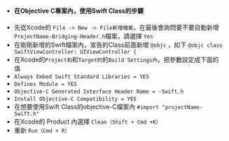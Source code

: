 * #### 在Objective C專案內，使用Swift Class的步驟
* 先從Xcode的 `File -> New -> File新增檔案`，在最後會詢問要不要自動新增`ProjectName-Bridging-Header.h`檔案，請選擇 `Yes`
* 在剛剛新增的Swift檔案內，宣告的Class前面新增 `@objc` ，如下
  `@objc class SwiftViewController: UIViewController {`
* 在Xcode的`Project和`和`Target的`的`Build Settings內`，把參數設定成下面的值
 * `Always Embed Swift Standard Libraries = YES`
 * `Defines Module = YES`
 * `Objective-C Generated Interface Header Name = -Swift.h`
 * `Install Objective-C Compatibility = YES`
* 在想要使用Swift Class的objective-C檔案內 `#import "projectName-Swift.h"`
* 在Xcode的 Product 內選擇 `Clean（Shift + Cmd +K）`
* 重新 `Run（Cmd + R）`



